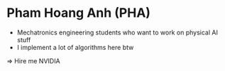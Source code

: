 # Pham Hoang Anh (PHA)
- Mechatronics engineering students who want to work on physical AI stuff
- I implement a lot of algorithms here btw

=> Hire me NVIDIA
